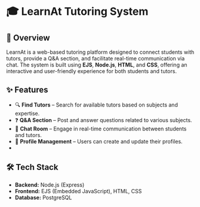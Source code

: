 # 🎓 LearnAt Tutoring System

## 📌 Overview

LearnAt is a web-based tutoring platform designed to connect students with tutors, provide a Q&A section, and facilitate real-time communication via chat. The system is built using **EJS**, **Node.js**, **HTML**, and **CSS**, offering an interactive and user-friendly experience for both students and tutors.

## ✨ Features

- 🔍 **Find Tutors** – Search for available tutors based on subjects and expertise.
- ❓ **Q&A Section** – Post and answer questions related to various subjects.
- 💬 **Chat Room** – Engage in real-time communication between students and tutors.
- 📝 **Profile Management** – Users can create and update their profiles.
- 
## 🛠️ Tech Stack

- **Backend:** Node.js (Express)
- **Frontend:** EJS (Embedded JavaScript), HTML, CSS
- **Database:** PostgreSQL
